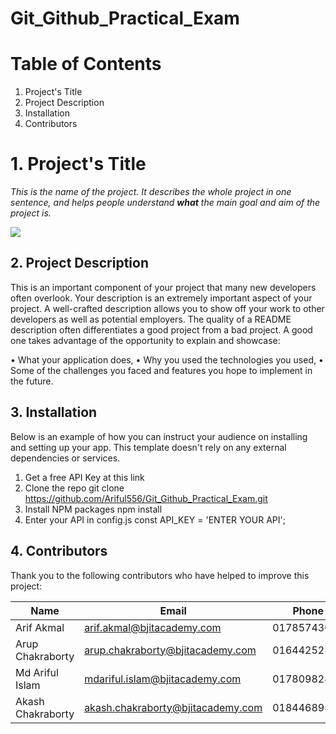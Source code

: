 # Git_Github_Practical_Exam

# Table of Contents
1. Project's Title
2. Project Description
3. Installation
4. Contributors

# 1. Project's Title
*This is the name of the project. It describes the whole project in one sentence, and helps people understand **what** the main goal and aim of the project is.*

![](https://pandao.github.io/editor.md/examples/images/8.jpg)


## 2. Project Description
This is an important component of your project that many new developers often overlook.
Your description is an extremely important aspect of your project. A well-crafted description
allows you to show off your work to other developers as well as potential employers.
The quality of a README description often differentiates a good project from a bad project.
A good one takes advantage of the opportunity to explain and showcase:

• What your application does,
• Why you used the technologies you used,
• Some of the challenges you faced and features you hope to implement in the future.

## 3. Installation
Below is an example of how you can instruct your audience on installing and setting up your
app. This template doesn't rely on any external dependencies or services.
1. Get a free API Key at this link
2. Clone the repo
git clone https://github.com/Ariful556/Git_Github_Practical_Exam.git
3. Install NPM packages
npm install
4. Enter your API in config.js
const API_KEY = 'ENTER YOUR API';

## 4. Contributors
Thank you to the following contributors who have helped to improve this project:

Name | Email | Phone
------------- | ------------- | -------------
Arif Akmal | arif.akmal@bjitacademy.com | 01785743006
Arup Chakraborty | arup.chakraborty@bjitacademy.com | 01644252337
Md Ariful Islam | mdariful.islam@bjitacademy.com | 01780982495
Akash Chakraborty | akash.chakraborty@bjitacademy.com | 01844689817